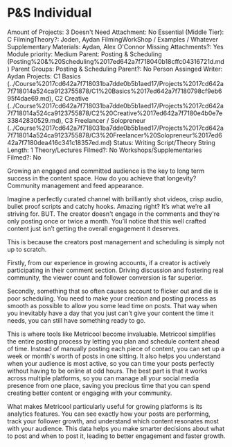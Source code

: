 # P&S Individual

Amount of Projects: 3
Doesn't Need Attachment: No
Essential (Middle Tier): C
FilmingTheory?: Joden, Aydan
FilmingWorkShop / Examples / Whatever Supplementary Materials: Aydan, Alex O'Connor
Missing Attachments?: Yes
Module priority: Medium
Parent: Posting & Scheduling (Posting%20&%20Scheduling%2017ed642a7f718040b18cffc04316721d.md)
Parent Groups: Posting & Scheduling
Parent?: No
Person Assinged Writer: Aydan
Projects: C1 Basics (../Course%2017cd642a7f718031ba7dde0b5b1aed17/Projects%2017cd642a7f718014a524ca9123755878/C1%20Basics%2017ed642a7f7180798cf9eb695f4dae69.md), C2 Creative (../Course%2017cd642a7f718031ba7dde0b5b1aed17/Projects%2017cd642a7f718014a524ca9123755878/C2%20Creative%2017ed642a7f7180e4b0e7e33842830529.md), C3 Freelancer / Solopreneur (../Course%2017cd642a7f718031ba7dde0b5b1aed17/Projects%2017cd642a7f718014a524ca9123755878/C3%20Freelancer%20Solopreneur%2017ed642a7f7180dea416c341c18357ed.md)
Status: Writing Script/Theory
String Length: 1
Theory/Lectures Filmed?: No
Workshops/Supplementaries Filmed?: No

Growing an engaged and committed audience is the key to long term success in the content space. How do you achieve that longevity? Community management and feed appearance. 

Imagine a perfectly curated channel with brilliantly shot videos, crisp audio, bullet proof scripts and catchy hooks. Amazing right? It’s what we’re all striving for. BUT. The creator doesn't engage in the comments and they're only posting once or twice a month. You’ll notice that this well crafted content just isn’t getting the overall engagement it deserves. 

This is because the creators post management and scheduling is simply not up to scratch. 

Firstly, from our experience in growing accounts, if a creator is actively participating in their comment section. Driving discussion and fostering real community, the viewer count and follower conversion is far superior. 

Secondly, something that so often causes account to flicker out and die is poor scheduling. You need to make your creation and posting process as smooth as possible to allow you some lead time on posts. That way when you inevitably have a day that you just can’t give your content the time it needs, you can still have something ready to go.

This is where tools like Metricool become invaluable. Metricool simplifies the entire posting process by letting you plan and schedule content ahead of time. Instead of manually posting each piece of content, you can set up a week or month's worth of posts in one sitting. It also helps you understand when your audience is most active, so you can time your posts perfectly without having to be online at odd hours. The best part is that it works across multiple platforms, so you can manage all your social media presence from one place, saving you precious time that you can spend creating better content or engaging with your community.

What makes Metricool particularly useful for growing platforms is its analytics features. You can see exactly how your posts are performing, track your follower growth, and understand which content resonates most with your audience. This data helps you make smarter decisions about what to post and when to post it, leading to better engagement and faster growth.